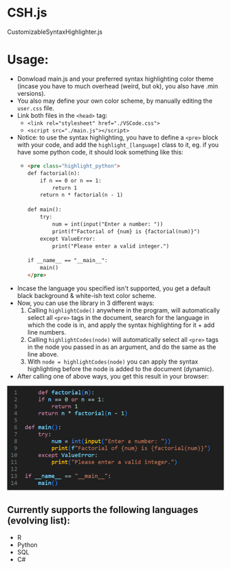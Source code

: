 # CSH.js
CustomizableSyntaxHighlighter.js

# Usage:
- Donwload main.js and your preferred syntax highlighting color theme (incase you have to much overhead (weird, but ok), you also have .min versions).
- You also may define your own color scheme, by manually editing the `user.css` file.
- Link both files in the `<head>` tag:
  - `<link rel="stylesheet" href="./VSCode.css">`
  - `<script src="./main.js"></script>`
- Notice: to use the syntax highlighting, you have to define a `<pre>` block with your code, and add the `highlight_[language]` class to it, eg. if you have some python code, it should look something like this:
  - ```html
    <pre class="highlight_python">
    def factorial(n):
        if n == 0 or n == 1:
            return 1
        return n * factorial(n - 1)
    
    def main():
        try:
            num = int(input("Enter a number: "))
            print(f"Factorial of {num} is {factorial(num)}")
        except ValueError:
            print("Please enter a valid integer.")
    
    if __name__ == "__main__":
        main()
    </pre>
    ```
- Incase the language you specified isn't supported, you get a default black background & white-ish text color scheme.
- Now, you can use the library in 3 different ways:
  1. Calling `highlightCode()` anywhere in the program, will automatically select all `<pre>` tags in the document, search for the language in which the code is in, and apply the syntax highlighting for it + add line numbers.
  2. Calling `highlightCodes(node)` will automatically select all `<pre>` tags in the node you passed in as an argument, and do the same as the line above.
  3. With `node = highlightCodes(node)` you can apply the syntax highlighting before the node is added to the document (dynamic).
- After calling one of above ways, you get this result in your browser:

![screenshot](result.png)

## Currently supports the following languages (evolving list):
- R
- Python
- SQL
- C#
